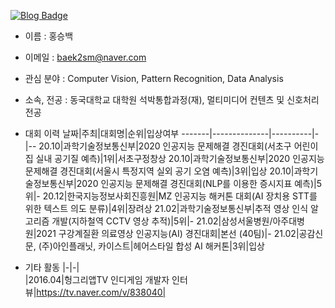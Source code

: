 [![Blog Badge](https://img.shields.io/badge/-Blog-92a8d1?logo=naver&logoColor=white&link=https://blog.naver.com/baek2sm)](https://blog.naver.com/baek2sm)

- 이름 : 홍승백
- 이메일 : baek2sm@naver.com
- 관심 분야 : Computer Vision, Pattern Recognition, Data Analysis
- 소속, 전공 : 동국대학교 대학원 석박통합과정(재), 멀티미디어 컨텐츠 및 신호처리 전공
  
- 대회 이력
  날짜|주최|대회명|순위|입상여부
  -------|--------------|----------|-|--
  20.10|과학기술정보통신부|2020 인공지능 문제해결 경진대회(서초구 어린이집 실내 공기질 예측)|1위|서초구정창상
  20.10|과학기술정보통신부|2020 인공지능 문제해결 경진대회(서울시 특정지역 실외 공기 오염 예측)|3위|입상
  20.10|과학기술정보통신부|2020 인공지능 문제해결 경진대회(NLP를 이용한 증시지표 예측)|5위|-
  20.12|한국지능정보사회진흥원|MZ 인공지능 해커톤 대회(AI 장치용 STT를 위한 텍스트 의도 분류)|4위|장려상
  21.02|과학기술정보통신부|추적 영상 인식 알고리즘 개발(지하철역 CCTV 영상 추적)|5위|-
  21.02|삼성서울병원/아주대병원|2021 구강계질환 의료영상 인공지능(AI) 경진대회|본선 (40팀)|-
  21.02|공감신문, (주)아인플래닛, 카이스트|헤어스타일 합성 AI 해커톤|3위|입상

- 기타 활동
  |-|-|  
  |2016.04|헝그리앱TV 인디게임 개발자 인터뷰|https://tv.naver.com/v/838040|
  
